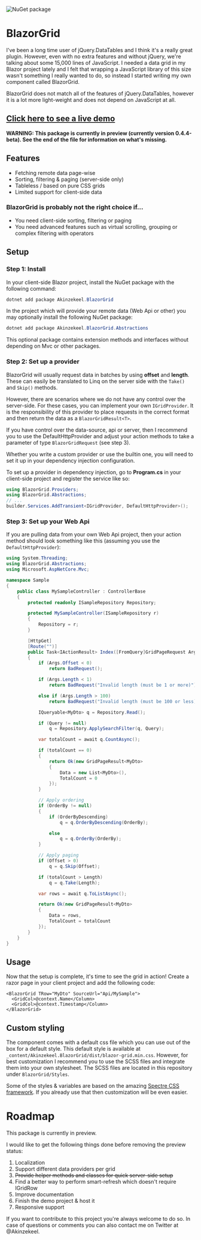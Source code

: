 ![NuGet package](https://img.shields.io/nuget/vpre/Akinzekeel.BlazorGrid)

# BlazorGrid
I've been a long time user of jQuery.DataTables and I think it's a really great plugin. However, even with no extra features and without jQuery, we're talking about some 15,000 lines of JavaScript. I needed a data grid in my Blazor project lately and I felt that wrapping a JavaScript library of this size wasn't something I really wanted to do, so instead I started writing my own component called BlazorGrid.

BlazorGrid does not match all of the features of jQuery.DataTables, however it is a lot more light-weight and does not depend on JavaScript at all.

## [Click here to see a live demo](https://blazorgrid-demo.azurewebsites.net)

**WARNING: This package is currently in preview (currently version 0.4.4-beta). See the end of the file for information on what's missing.**

## Features
- Fetching remote data page-wise
- Sorting, filtering & paging (server-side only)
- Tableless / based on pure CSS grids
- Limited support for client-side data

### BlazorGrid is probably not the right choice if...
- You need client-side sorting, filtering or paging
- You need advanced features such as virtual scrolling, grouping or complex filtering with operators

## Setup
### Step 1: Install
In your client-side Blazor project, install the NuGet package with the following command:
```powershell
dotnet add package Akinzekeel.BlazorGrid
```
In the project which will provide your remote data (Web Api or other) you may optionally install the following NuGet package:
```powershell
dotnet add package Akinzekeel.BlazorGrid.Abstractions
```
This optional package contains extension methods and interfaces without depending on Mvc or other packages.

### Step 2: Set up a provider
BlazorGrid will usually request data in batches by using **offset** and **length**. These can easily be translated to Linq on the server side with the `Take()` and `Skip()` methods.

However, there are scenarios where we do not have any control over the server-side. For these cases, you can implement your own `IGridProvider`. It is the responsibility of this provider to place requests in the correct format and then return the data as a `BlazorGridResult<T>`.

If you have control over the data-source, api or server, then I recommend you to use the DefaultHttpProvider and adjust your action methods to take a parameter of type `BlazorGridRequest` (see step 3).

Whether you write a custom provider or use the builtin one, you will need to set it up in your dependency injection configuration.

To set up a provider in dependency injection, go to **Program.cs** in your client-side project and register the service like so:

```c#
using BlazorGrid.Providers;
using BlazorGrid.Abstractions;
// ...
builder.Services.AddTransient<IGridProvider, DefaultHttpProvider>();
```

### Step 3: Set up your Web Api
If you are pulling data from your own Web Api project, then your action method should look something like this (assuming you use the `DefaultHttpProvider`):
```c#
using System.Threading;
using BlazorGrid.Abstractions;
using Microsoft.AspNetCore.Mvc;

namespace Sample
{
    public class MySampleController : ControllerBase
    {
        protected readonly ISampleRepository Repository;

        protected MySampleController(ISampleRepository r)
        {
            Repository = r;
        }

        [HttpGet]
        [Route("")]
        public Task<IActionResult> Index([FromQuery]GridPageRequest Args)
        {
            if (Args.Offset < 0)
                return BadRequest();

            if (Args.Length < 1)
                return BadRequest("Invalid length (must be 1 or more)");

            else if (Args.Length > 100)
                return BadRequest("Invalid length (must be 100 or less)");

            IQueryable<MyDto> q = Repository.Read();

            if (Query != null)
                q = Repository.ApplySearchFilter(q, Query);

            var totalCount = await q.CountAsync();

            if (totalCount == 0)
            {
                return Ok(new GridPageResult<MyDto>
                {
                    Data = new List<MyDto>(),
                    TotalCount = 0
                });
            }

            // Apply ordering
            if (OrderBy != null)
            {
                if (OrderByDescending)
                    q = q.OrderByDescending(OrderBy);

                else
                    q = q.OrderBy(OrderBy);
            }

            // Apply paging
            if (Offset > 0)
                q = q.Skip(Offset);

            if (totalCount > Length)
                q = q.Take(Length);

            var rows = await q.ToListAsync();

            return Ok(new GridPageResult<MyDto>
            {
                Data = rows,
                TotalCount = totalCount
            });
        }
    }
}
```

## Usage
Now that the setup is complete, it's time to see the grid in action! Create a razor page in your client project and add the following code:
```razor
<BlazorGrid TRow="MyDto" SourceUrl="Api/MySample">
  <GridCol>@context.Name</Column>
  <GridCol>@context.Timestamp</Column>
</BlazorGrid>
```

## Custom styling
The component comes with a default css file which you can use out of the box for a default style. This default style is available at `_content/Akinzekeel.BlazorGrid/dist/blazor-grid.min.css`. However, for best customization I recommend you to use the SCSS files and integrate them into your own stylesheet. The SCSS files are located in this repository under `BlazorGrid/Styles`.

Some of the styles & variables are based on the amazing [Spectre CSS framework](https://picturepan2.github.io/spectre/). If you already use that then customization will be even easier.

# Roadmap
This package is currently in preview.

I would like to get the following things done before removing the preview status:
1. Localization
2. Support different data providers per grid
3. ~~Provide helper methods and classes for quick server-side setup~~
4. Find a better way to perform smart-refresh which doesn't require IGridRow
5. Improve documentation
6. Finish the demo project & host it
7. Responsive support

If you want to contribute to this project you're always welcome to do so. In case of questions or comments you can also contact me on Twitter at @Akinzekeel.
